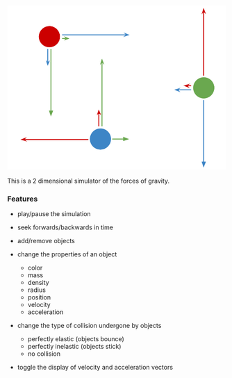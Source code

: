 ![gravity.png](gravity.png)

This is a 2 dimensional simulator of the forces of gravity.

### Features
* play/pause the simulation
* seek forwards/backwards in time
* add/remove objects
* change the properties of an object
  * color
  * mass
  * density
  * radius
  * position
  * velocity
  * acceleration

* change the type of collision undergone by objects
  * perfectly elastic (objects bounce)
  * perfectly inelastic (objects stick)
  * no collision

* toggle the display of velocity and acceleration
vectors
